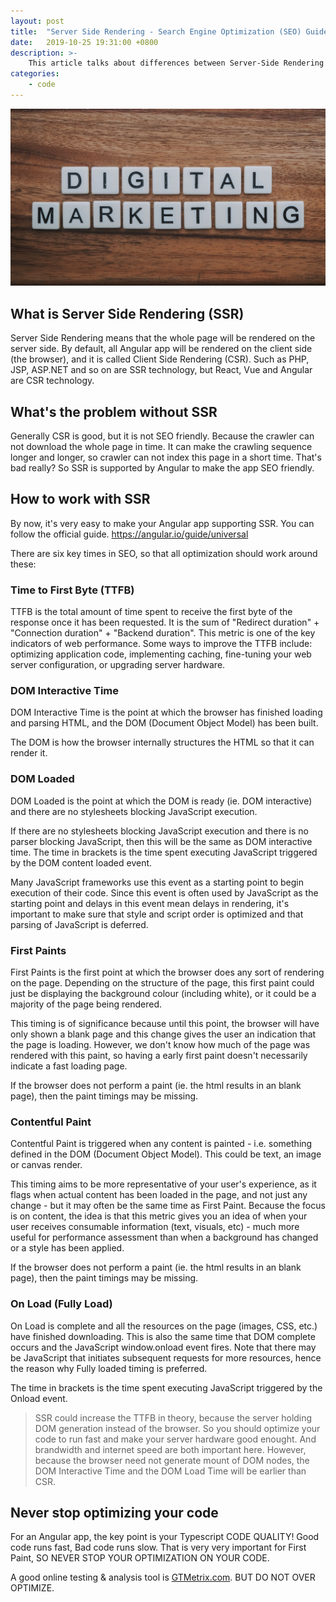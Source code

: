 ```yaml
---
layout: post
title:  "Server Side Rendering - Search Engine Optimization (SEO) Guide 2019 for Angular"
date:   2019-10-25 19:31:00 +0800
description: >-
    This article talks about differences between Server-Side Rendering and Client-Side Rendering, and Why SSR is essential to SEO.
categories:
    - code
---
```


![Server Side Rendering - Search Engine Optimization (SEO) Guide 2019 for Angular](/assets/2019-10-25-server-side-rendering-seo-guide-for-angular/banner.jpg)

## What is Server Side Rendering (SSR)

Server Side Rendering means that the whole page will be rendered on the server side. By default, all Angular app will be rendered on the client side (the browser), and it is called Client Side Rendering (CSR). Such as PHP, JSP, ASP.NET and so on are SSR technology, but React, Vue and Angular are CSR technology.

## What's the problem without SSR

Generally CSR is good, but it is not SEO friendly. Because the crawler can not download the whole page in time. It can make the crawling sequence longer and longer, so crawler can not index this page in a short time. That's bad really? So SSR is supported by Angular to make the app SEO friendly.

## How to work with SSR

By now, it's very easy to make your Angular app supporting SSR. You can follow the official guide. <https://angular.io/guide/universal>

There are six key times in SEO, so that all optimization should work around these:

### Time to First Byte (TTFB)

TTFB is the total amount of time spent to receive the first byte of the response once it has been requested. It is the sum of "Redirect duration" + "Connection duration" + "Backend duration". This metric is one of the key indicators of web performance. Some ways to improve the TTFB include: optimizing application code, implementing caching, fine-tuning your web server configuration, or upgrading server hardware.

### DOM Interactive Time

DOM Interactive Time is the point at which the browser has finished loading and parsing HTML, and the DOM (Document Object Model) has been built.

The DOM is how the browser internally structures the HTML so that it can render it.

### DOM Loaded

DOM Loaded is the point at which the DOM is ready (ie. DOM interactive) and there are no stylesheets blocking JavaScript execution.

If there are no stylesheets blocking JavaScript execution and there is no parser blocking JavaScript, then this will be the same as DOM interactive time. The time in brackets is the time spent executing JavaScript triggered by the DOM content loaded event.

Many JavaScript frameworks use this event as a starting point to begin execution of their code. Since this event is often used by JavaScript as the starting point and delays in this event mean delays in rendering, it's important to make sure that style and script order is optimized and that parsing of JavaScript is deferred.

### First Paints

First Paints is the first point at which the browser does any sort of rendering on the page. Depending on the structure of the page, this first paint could just be displaying the background colour (including white), or it could be a majority of the page being rendered.

This timing is of significance because until this point, the browser will have only shown a blank page and this change gives the user an indication that the page is loading. However, we don't know how much of the page was rendered with this paint, so having a early first paint doesn't necessarily indicate a fast loading page.

If the browser does not perform a paint (ie. the html results in an blank page), then the paint timings may be missing.

### Contentful Paint

Contentful Paint is triggered when any content is painted - i.e. something defined in the DOM (Document Object Model). This could be text, an image or canvas render.

This timing aims to be more representative of your user's experience, as it flags when actual content has been loaded in the page, and not just any change - but it may often be the same time as First Paint. Because the focus is on content, the idea is that this metric gives you an idea of when your user receives consumable information (text, visuals, etc) - much more useful for performance assessment than when a background has changed or a style has been applied.

If the browser does not perform a paint (ie. the html results in an blank page), then the paint timings may be missing.

### On Load (Fully Load)

On Load is complete and all the resources on the page (images, CSS, etc.) have finished downloading. This is also the same time that DOM complete occurs and the JavaScript window.onload event fires. Note that there may be JavaScript that initiates subsequent requests for more resources, hence the reason why Fully loaded timing is preferred.

The time in brackets is the time spent executing JavaScript triggered by the Onload event.

> SSR could increase the TTFB in theory, because the server holding DOM generation instead of the browser. So you should optimize your code to run fast and make your server hardware good enought. And brandwidth and internet speed are both important here. However, because the browser need not generate mount of DOM nodes, the DOM Interactive Time and the DOM Load Time will be earlier than CSR.

## Never stop optimizing your code

For an Angular app, the key point is your Typescript CODE QUALITY! Good code runs fast, Bad code runs slow. That is very very important for First Paint, SO NEVER STOP YOUR OPTIMIZATION ON YOUR CODE.

A good online testing & analysis tool is [GTMetrix.com](https://gtmetrix.com). BUT DO NOT OVER OPTIMIZE.
